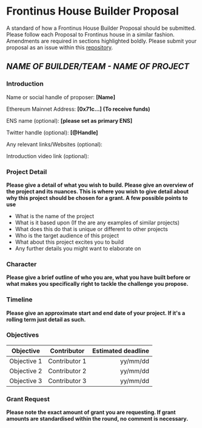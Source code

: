 # Frontinus House Builder Proposal
A standard of how a Frontinus House Builder Proposal should be submitted. Please follow each Proposal to Frontinus house in a similar fashion. Amendments are required in sections highlighted boldly. Please submit your proposal as an issue within this [repository](https://github.com/Calcutatator/Frontinus-House-Docs/issues).

## ***NAME OF BUILDER/TEAM - NAME OF PROJECT***

### Introduction
Name or social handle of proposer: **[Name]**

Ethereum Mainnet Address: **[0x71c…] (To receive funds)**

ENS name (optional): **[please set as primary ENS]**

Twitter handle (optional): **[@Handle]**

Any relevant links/Websites (optional):

Introduction video link (optional):

### Project Detail
**Please give a detail of what you wish to build. Please give an overview of the project and its nuances. This is where you wish to give detail about why this project should be chosen for a grant. A few possible points to use**

-  What is the name of the project
-  What is it based upon (If the are any examples of similar projects)
-  What does this do that is unique or different to other projects
-  Who is the target audience of this project
-  What about this project excites you to build
-  Any further details you might want to elaborate on

### Character
**Please give a brief outline of who you are, what you have built before or what makes you specifically right to tackle the challenge you propose.**

### Timeline
**Please give an approximate start and end date of your project. If it's a rolling term just detail as such.**

### Objectives
| Objective     | Contributor   | Estimated deadline  |
| ------------- |:-------------:| -------------------:|
| Objective 1   | Contributor 1 | yy/mm/dd            |
| Objective 2   | Contributor 2 | yy/mm/dd            |
| Objective 3   | Contributor 3 | yy/mm/dd            |

### Grant Request
**Please note the exact amount of grant you are requesting. If grant amounts are standardised within the round, no comment is necessary.**
